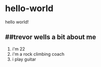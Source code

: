# hello-world
hello world!

##trevor wells
**a bit about me**
---
1. i'm 22
2. i'm a rock climbing coach
3. i play guitar
